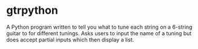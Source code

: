 # gtrpython
A Python program written to tell you what to tune each string on a 6-string guitar to for different tunings.
Asks users to input the name of a tuning but does accept partial inputs which then display a list.
